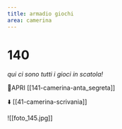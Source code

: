 ```yaml
---
title: armadio giochi
area: camerina
---
```

# 140
_qui ci sono tutti i gioci in scatola!_

👀APRI [[141-camerina-anta_segreta]]

⬇️ [[41-camerina-scrivania]]

![[foto_145.jpg]]